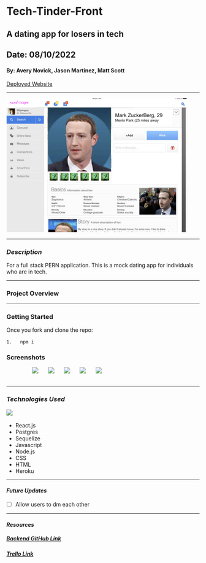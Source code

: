 # Tech-Tinder-Front

## A dating app for losers in tech

## Date: 08/10/2022

#### By: Avery Novick, Jason Martinez, Matt Scott

<a href="" target="_blank" rel="noreferrer">Deployed Website</a>

---

<img src="./images/Zuck.png"  height="350">

---

### _Description_

For a full stack PERN application. This is a mock dating app for individuals who are in tech.

---

### Project Overview

---

### Getting Started

Once you fork and clone the repo:

    1.   npm i

### Screenshots

<div style= "center">
    <pre>
        <img src="images/loginpage.png"  height="350">&nbsp;&nbsp;&nbsp;<img src="images/newsfeed.png" height="350">&nbsp;&nbsp;&nbsp;<img src="images/profile.png" height="350">&nbsp;&nbsp;&nbsp;<img src="images/instructions.png" height="350">&nbsp;&nbsp;&nbsp;<img src="images/create.png" height="350">
    </pre>
</div>

---

### _Technologies Used_

<img style="center" src="https://repository-images.githubusercontent.com/248812720/56902700-c5bd-11ea-813f-ed8631377258"  width="500">

- React.js
- Postgres
- Sequelize
- Javascript
- Node.js
- CSS
- HTML
- Heroku

---

#### _Future Updates_

- [ ] Allow users to dm each other

---

#### **_Resources_**

##### [Backend GitHub Link](https://github.com/anovick1/Tech-Tinder-Backend)

##### [Trello Link](https://trello.com/b/1tj4Ue40/tech-harmony-full-stack-pern)
